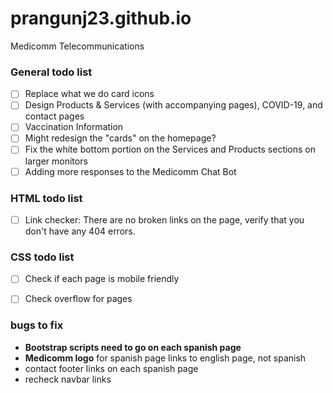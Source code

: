 # prangunj23.github.io
Medicomm Telecommunications



### General todo list
- [ ] Replace what we do card icons
- [ ] Design Products & Services (with accompanying pages), COVID-19, and contact pages
- [ ] Vaccination Information
- [ ] Might redesign the "cards" on the homepage?
- [ ] Fix the white bottom portion on the Services and Products sections on larger monitors
- [ ] Adding more responses to the Medicomm Chat Bot

### HTML todo list

- [ ] Link checker: There are no broken links on the page, verify that you don't have any 404 errors.

### CSS todo list
- [ ] Check if each page is mobile friendly
- [ ] Check overflow for pages



### bugs to fix
- **Bootstrap scripts need to go on each spanish page**
- **Medicomm logo** for spanish page links to english page, not spanish
- contact footer links on each spanish page
- recheck navbar links
